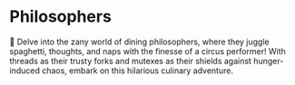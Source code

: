 # Philosophers
🍝 Delve into the zany world of dining philosophers, where they juggle spaghetti, thoughts, and naps with the finesse of a circus performer! With threads as their trusty forks and mutexes as their shields against hunger-induced chaos, embark on this hilarious culinary adventure.
